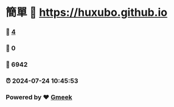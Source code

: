 # 簡單 :link: https://huxubo.github.io 
### :page_facing_up: [4](https://huxubo.github.io/tag.html) 
### :speech_balloon: 0 
### :hibiscus: 6942 
### :alarm_clock: 2024-07-24 10:45:53 
### Powered by :heart: [Gmeek](https://github.com/Meekdai/Gmeek)
